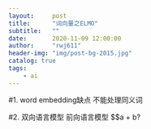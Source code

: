 ```yaml
---
layout:     post
title:      "词向量之ELMO"
subtitle:   ""
date:       2020-11-09 12:00:00
author:     "rwj611"
header-img: "img/post-bg-2015.jpg"
catalog: true
tags:
    - ai
---
```


#1. word embedding缺点
不能处理同义词


#2. 双向语言模型
前向语言模型
$$a + b?

